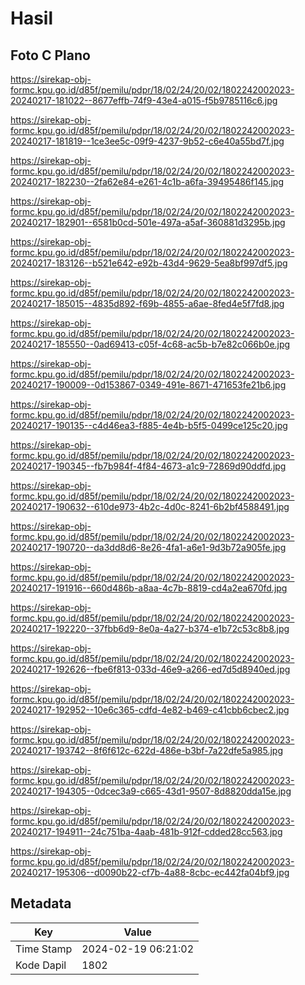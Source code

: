 # Hasil

## Foto C Plano

https://sirekap-obj-formc.kpu.go.id/d85f/pemilu/pdpr/18/02/24/20/02/1802242002023-20240217-181022--8677effb-74f9-43e4-a015-f5b9785116c6.jpg

https://sirekap-obj-formc.kpu.go.id/d85f/pemilu/pdpr/18/02/24/20/02/1802242002023-20240217-181819--1ce3ee5c-09f9-4237-9b52-c6e40a55bd7f.jpg

https://sirekap-obj-formc.kpu.go.id/d85f/pemilu/pdpr/18/02/24/20/02/1802242002023-20240217-182230--2fa62e84-e261-4c1b-a6fa-39495486f145.jpg

https://sirekap-obj-formc.kpu.go.id/d85f/pemilu/pdpr/18/02/24/20/02/1802242002023-20240217-182901--6581b0cd-501e-497a-a5af-360881d3295b.jpg

https://sirekap-obj-formc.kpu.go.id/d85f/pemilu/pdpr/18/02/24/20/02/1802242002023-20240217-183126--b521e642-e92b-43d4-9629-5ea8bf997df5.jpg

https://sirekap-obj-formc.kpu.go.id/d85f/pemilu/pdpr/18/02/24/20/02/1802242002023-20240217-185015--4835d892-f69b-4855-a6ae-8fed4e5f7fd8.jpg

https://sirekap-obj-formc.kpu.go.id/d85f/pemilu/pdpr/18/02/24/20/02/1802242002023-20240217-185550--0ad69413-c05f-4c68-ac5b-b7e82c066b0e.jpg

https://sirekap-obj-formc.kpu.go.id/d85f/pemilu/pdpr/18/02/24/20/02/1802242002023-20240217-190009--0d153867-0349-491e-8671-471653fe21b6.jpg

https://sirekap-obj-formc.kpu.go.id/d85f/pemilu/pdpr/18/02/24/20/02/1802242002023-20240217-190135--c4d46ea3-f885-4e4b-b5f5-0499ce125c20.jpg

https://sirekap-obj-formc.kpu.go.id/d85f/pemilu/pdpr/18/02/24/20/02/1802242002023-20240217-190345--fb7b984f-4f84-4673-a1c9-72869d90ddfd.jpg

https://sirekap-obj-formc.kpu.go.id/d85f/pemilu/pdpr/18/02/24/20/02/1802242002023-20240217-190632--610de973-4b2c-4d0c-8241-6b2bf4588491.jpg

https://sirekap-obj-formc.kpu.go.id/d85f/pemilu/pdpr/18/02/24/20/02/1802242002023-20240217-190720--da3dd8d6-8e26-4fa1-a6e1-9d3b72a905fe.jpg

https://sirekap-obj-formc.kpu.go.id/d85f/pemilu/pdpr/18/02/24/20/02/1802242002023-20240217-191916--660d486b-a8aa-4c7b-8819-cd4a2ea670fd.jpg

https://sirekap-obj-formc.kpu.go.id/d85f/pemilu/pdpr/18/02/24/20/02/1802242002023-20240217-192220--37fbb6d9-8e0a-4a27-b374-e1b72c53c8b8.jpg

https://sirekap-obj-formc.kpu.go.id/d85f/pemilu/pdpr/18/02/24/20/02/1802242002023-20240217-192626--fbe6f813-033d-46e9-a266-ed7d5d8940ed.jpg

https://sirekap-obj-formc.kpu.go.id/d85f/pemilu/pdpr/18/02/24/20/02/1802242002023-20240217-192952--10e6c365-cdfd-4e82-b469-c41cbb6cbec2.jpg

https://sirekap-obj-formc.kpu.go.id/d85f/pemilu/pdpr/18/02/24/20/02/1802242002023-20240217-193742--8f6f612c-622d-486e-b3bf-7a22dfe5a985.jpg

https://sirekap-obj-formc.kpu.go.id/d85f/pemilu/pdpr/18/02/24/20/02/1802242002023-20240217-194305--0dcec3a9-c665-43d1-9507-8d8820dda15e.jpg

https://sirekap-obj-formc.kpu.go.id/d85f/pemilu/pdpr/18/02/24/20/02/1802242002023-20240217-194911--24c751ba-4aab-481b-912f-cdded28cc563.jpg

https://sirekap-obj-formc.kpu.go.id/d85f/pemilu/pdpr/18/02/24/20/02/1802242002023-20240217-195306--d0090b22-cf7b-4a88-8cbc-ec442fa04bf9.jpg


## Metadata

| Key        | Value               |
| ---------- | ------------------- |
| Time Stamp | 2024-02-19 06:21:02 |
| Kode Dapil | 1802                |



